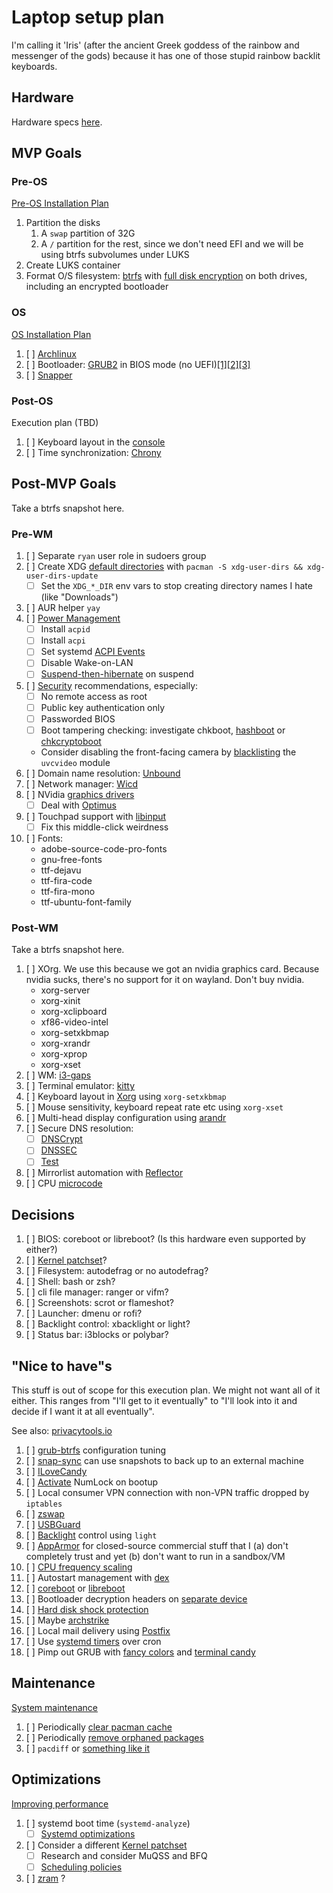 # Laptop setup plan

I'm calling it 'Iris' (after the ancient Greek goddess of the rainbow and messenger of the gods) because it has one of those stupid rainbow backlit keyboards.

## Hardware

Hardware specs [here](./HARDWARE.md).

## MVP Goals

### Pre-OS

[Pre-OS Installation Plan](https://github.com/rpdelaney/iris-setup/blob/master/PRE_OS.md)

1. Partition the disks
   1. A `swap` partition of 32G
   1. A `/` partition for the rest, since we don't need EFI and we will be using btrfs subvolumes under LUKS
1. Create LUKS container
1. Format O/S filesystem: [btrfs](https://wiki.archlinux.org/index.php/Btrfs) with [full disk encryption](https://wiki.archlinux.org/index.php/Dm-crypt/Encrypting_an_entire_system#Btrfs_subvolumes_with_swap) on both drives, including an encrypted bootloader

### OS

[OS Installation Plan](https://github.com/rpdelaney/iris-setup/blob/master/BOOTSTRAP.md)

1. [ ] [Archlinux](https://wiki.archlinux.org/index.php/Installation_guide)
1. [ ] Bootloader: [GRUB2](https://wiki.archlinux.org/index.php/GRUB) in BIOS mode (no UEFI)[[1]](http://techrights.org/wiki/index.php/UEFI)[[2]](http://bytesmedia.co.uk/2012/07/17/richard-stallman-uefi/)[[3]](https://yarchive.net/comp/linux/efi.html)
1. [ ] [Snapper](https://wiki.archlinux.org/index.php/Snapper)

### Post-OS

Execution plan (TBD)

1. [ ] Keyboard layout in the [console](https://wiki.archlinux.org/index.php/Linux_console/Keyboard_configuration)
1. [ ] Time synchronization: [Chrony](https://wiki.archlinux.org/index.php/Chrony)

## Post-MVP Goals

Take a btrfs snapshot here.

### Pre-WM

1. [ ] Separate `ryan` user role in sudoers group
1. [ ] Create XDG [default directories](https://wiki.archlinux.org/index.php/XDG_user_directories#Creating_default_directories) with `pacman -S xdg-user-dirs && xdg-user-dirs-update`
   * [ ] Set the `XDG_*_DIR` env vars to stop creating directory names I hate (like "Downloads")
1. [ ] AUR helper `yay`
1. [ ] [Power Management](https://wiki.archlinux.org/index.php/Power_management)
   * [ ] Install `acpid`
   * [ ] Install `acpi`
   * [ ] Set systemd [ACPI Events](https://wiki.archlinux.org/index.php/Power_management#ACPI_events)
   * [ ] Disable Wake-on-LAN
   * [ ] [Suspend-then-hibernate](https://wiki.archlinux.org/index.php/Power_management#Hybrid-sleep_on_suspend_or_hibernation_request) on suspend
1. [ ] [Security](https://wiki.archlinux.org/index.php/Security) recommendations, especially:
   * [ ] No remote access as root
   * [ ] Public key authentication only
   * [ ] Passworded BIOS
   * [ ] Boot tampering checking: investigate chkboot, [hashboot](https://github.com/tastytea/hashboot) or [chkcryptoboot](https://aur.archlinux.org/packages/mkinitcpio-chkcryptoboot/)
   * Consider disabling the front-facing camera by [blacklisting](https://wiki.archlinux.org/index.php/Kernel_module#Blacklisting) the `uvcvideo` module
1. [ ] Domain name resolution: [Unbound](https://wiki.archlinux.org/index.php/Unbound)
1. [ ] Network manager: [Wicd](https://wiki.archlinux.org/index.php/Wicd)
1. [ ] NVidia [graphics drivers](https://wiki.archlinux.org/index.php/NVIDIA)
   * [ ] Deal with [Optimus](https://wiki.archlinux.org/index.php/NVIDIA_Optimus)
1. [ ] Touchpad support with [libinput](https://wiki.archlinux.org/index.php/Libinput)
   * [ ] Fix this middle-click weirdness
1. [ ] Fonts:
   * adobe-source-code-pro-fonts
   * gnu-free-fonts
   * ttf-dejavu
   * ttf-fira-code
   * ttf-fira-mono
   * ttf-ubuntu-font-family

### Post-WM

Take a btrfs snapshot here.

1. [ ] XOrg. We use this because we got an nvidia graphics card. Because nvidia sucks, there's no support for it on wayland. Don't buy nvidia.
   * xorg-server
   * xorg-xinit
   * xorg-xclipboard
   * xf86-video-intel
   * xorg-setxkbmap
   * xorg-xrandr
   * xorg-xprop
   * xorg-xset
1. [ ] WM: [i3-gaps](https://wiki.archlinux.org/index.php/I3)
1. [ ] Terminal emulator: [kitty](https://sw.kovidgoyal.net/kitty/)
1. [ ] Keyboard layout in [Xorg](https://wiki.archlinux.org/index.php/Xorg/Keyboard_configuration) using `xorg-setxkbmap`
1. [ ] Mouse sensitivity, keyboard repeat rate etc using `xorg-xset`
1. [ ] Multi-head display configuration using [arandr](https://wiki.archlinux.org/index.php/Multihead#Configuration_using_arandr)
1. [ ] Secure DNS resolution:
   * [ ] [DNSCrypt](https://wiki.archlinux.org/index.php/Dnscrypt-proxy)
   * [ ] [DNSSEC](https://wiki.archlinux.org/index.php/DNSSEC)
   * [ ] [Test](http://dnssec.vs.uni-due.de/)
1. [ ] Mirrorlist automation with [Reflector](https://wiki.archlinux.org/index.php/Reflector#Automation)
1. [ ] CPU [microcode](https://wiki.archlinux.org/index.php/Microcode)

## Decisions

1. [ ] BIOS: coreboot or libreboot? (Is this hardware even supported by either?)
1. [ ] [Kernel patchset](https://wiki.archlinux.org/index.php/Kernel#Patches_and_patchsets)?
1. [ ] Filesystem: autodefrag or no autodefrag?
1. [ ] Shell: bash or zsh?
1. [ ] cli file manager: ranger or vifm?
1. [ ] Screenshots: scrot or flameshot?
1. [ ] Launcher: dmenu or rofi?
1. [ ] Backlight control: xbacklight or light?
1. [ ] Status bar: i3blocks or polybar?

## "Nice to have"s

This stuff is out of scope for this execution plan. We might not want all of it either. This ranges from "I'll get to it eventually" to "I'll look into it and decide if I want it at all eventually".

See also: [privacytools.io](https://www.privacytools.io/)

1. [ ] [grub-btrfs](https://github.com/Antynea/grub-btrfs) configuration tuning
1. [ ] [snap-sync](https://www.archlinux.org/packages/community/any/snap-sync/) can use snapshots to back up to an external machine
1. [ ] [ILoveCandy](https://www.reddit.com/r/archlinux/comments/6r8lk0/i_love_candydo_you/)
1. [ ] [Activate](https://wiki.archlinux.org/index.php/Activating_Numlock_on_Bootup) NumLock on bootup
1. [ ] Local consumer VPN connection with non-VPN traffic dropped by `iptables`
1. [ ] [zswap](https://wiki.archlinux.org/index.php/Zswap)
1. [ ] [USBGuard](https://usbguard.github.io/)
1. [ ] [Backlight](https://wiki.archlinux.org/index.php/Backlight) control using `light`
1. [ ] [AppArmor](https://wiki.archlinux.org/index.php/AppArmor) for closed-source commercial stuff that I (a) don't completely trust and yet (b) don't want to run in a sandbox/VM
1. [ ] [CPU frequency scaling](https://wiki.archlinux.org/index.php/CPU_frequency_scaling)
1. [ ] Autostart management with [dex](https://www.archlinux.org/packages/community/any/dex/)
1. [ ] [coreboot](https://coreboot.org/) or [libreboot](https://libreboot.org/)
1. [ ] Bootloader decryption headers on [separate device](https://wiki.archlinux.org/index.php/Dm-crypt/Specialties#Encrypted_system_using_a_detached_LUKS_header)
1. [ ] [Hard disk shock protection](https://wiki.archlinux.org/index.php/Laptop#Hard_disk_shock_protection)
1. [ ] Maybe [archstrike](https://archstrike.org/)
1. [ ] Local mail delivery using [Postfix](https://wiki.archlinux.org/index.php/Postfix)
1. [ ] Use [systemd timers](https://wiki.archlinux.org/index.php/Systemd/Timers#As_a_cron_replacement) over cron
1. [ ] Pimp out GRUB with [fancy colors](https://www.gnu.org/software/grub/manual/grub/html_node/Theme-file-format.html) and [terminal candy](https://wiki.archlinux.org/index.php/GRUB/Tips_and_tricks#Visual_configuration)

## Maintenance

[System maintenance](https://wiki.archlinux.org/index.php/System_maintenance)

1. [ ] Periodically [clear pacman cache](https://wiki.archlinux.org/index.php/Pacman#Cleaning_the_package_cache)
1. [ ] Periodically [remove orphaned packages](https://wiki.archlinux.org/index.php/Pacman/Tips_and_tricks#Removing_unused_packages_(orphans))
1. [ ] `pacdiff` or [something like it](https://wiki.archlinux.org/index.php/Pacman/Pacnew_and_Pacsave#pacdiff)

## Optimizations

[Improving performance](https://wiki.archlinux.org/index.php/Improving_performance)

1. [ ] systemd boot time (`systemd-analyze`)
   * [ ] [Systemd optimizations](https://freedesktop.org/wiki/Software/systemd/Optimizations/)
1. [ ] Consider a different [Kernel patchset](https://wiki.archlinux.org/index.php/Kernel#Patches_and_patchsets)
   * [ ] Research and consider MuQSS and BFQ
   * [ ] [Scheduling policies](https://ck.fandom.com/wiki/SchedulingPolicies)
1. [ ] [zram](https://wiki.archlinux.org/index.php/Improving_performance#Zram_or_zswap) ?

<!--- vim: set nospell: -->
